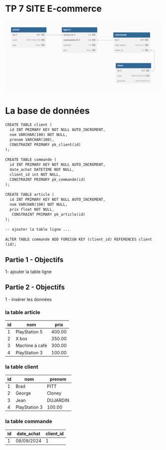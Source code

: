 # TP 7 SITE E-commerce

![base](../img/15/base.png)


# La base de données
```mysql
CREATE TABLE client (
  id INT PRIMARY KEY NOT NULL AUTO_INCREMENT,
  nom VARCHAR(100) NOT NULL,
  prenom VARCHAR(100),
  CONSTRAINT PRIMARY pk_client(id)
);

CREATE TABLE commande (
  id INT PRIMARY KEY NOT NULL AUTO_INCREMENT,
  date_achat DATETIME NOT NULL,
  client_id int NOT NULL,
  CONSTRAINT PRIMARY pk_commande(id)
);

CREATE TABLE article (
  id INT PRIMARY KEY NOT NULL AUTO_INCREMENT,
  nom VARCHAR(100) NOT NULL,
  prix float NOT NULL,
   CONSTRAINT PRIMARY pk_article(id)
);

-- ajouter la table ligne ...

ALTER TABLE commande ADD FOREIGN KEY (client_id) REFERENCES client (id);
```

## Partie 1 - Objectifs
 1- ajouter la table ligne

## Partie 2 - Objectifs 
1 - insérer les données  

### la table article
| id | nom | prix | 
|----|---|---|
| 1 | PlayStation 5 | 400.00 |
| 2 | X box | 350.00 |
| 3 | Machine à café | 300.00 |
| 4 | PlayStation 3 | 100.00 |

### la table client
| id | nom | prenom | 
|----|---|---|
| 1 | Brad | PITT |
| 2 | George | Cloney |
| 3 | Jean | DUJARDIN |
| 4 | PlayStation 3 | 100.00 |

### la table commande
| id | date_achat | client_id | 
|----|---|---|
| 1 | 08/09/2024 | 1 |